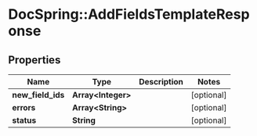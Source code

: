 # DocSpring::AddFieldsTemplateResponse

## Properties
Name | Type | Description | Notes
------------ | ------------- | ------------- | -------------
**new_field_ids** | **Array&lt;Integer&gt;** |  | [optional] 
**errors** | **Array&lt;String&gt;** |  | [optional] 
**status** | **String** |  | [optional] 


